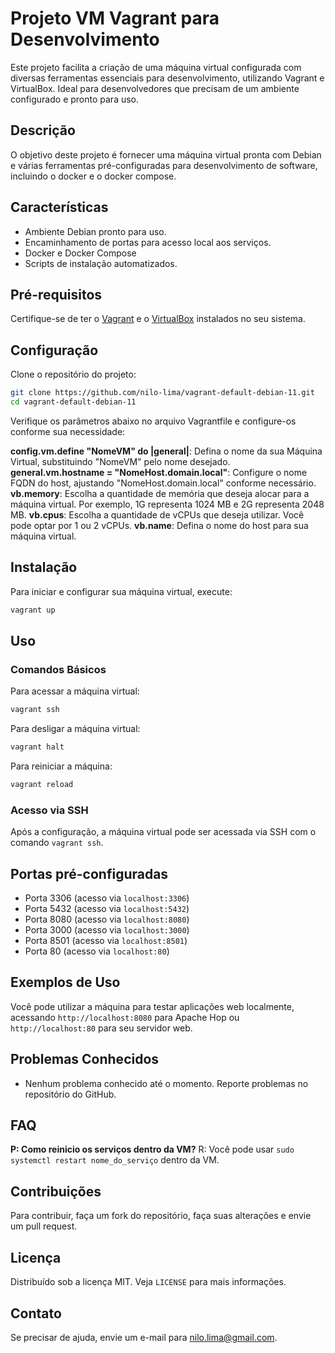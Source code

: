 
# Projeto VM Vagrant para Desenvolvimento

Este projeto facilita a criação de uma máquina virtual configurada com diversas ferramentas essenciais para desenvolvimento, utilizando Vagrant e VirtualBox. Ideal para desenvolvedores que precisam de um ambiente configurado e pronto para uso.

## Descrição

O objetivo deste projeto é fornecer uma máquina virtual pronta com Debian e várias ferramentas pré-configuradas para desenvolvimento de software, incluindo o docker e o docker compose.

## Características

- Ambiente Debian pronto para uso.
- Encaminhamento de portas para acesso local aos serviços.
- Docker e Docker Compose
- Scripts de instalação automatizados.

## Pré-requisitos

Certifique-se de ter o [Vagrant](https://www.vagrantup.com/downloads) e o [VirtualBox](https://www.virtualbox.org/wiki/Downloads) instalados no seu sistema.

## Configuração

Clone o repositório do projeto:

```bash
git clone https://github.com/nilo-lima/vagrant-default-debian-11.git
cd vagrant-default-debian-11
```

Verifique os parâmetros abaixo no arquivo Vagrantfile e configure-os conforme sua necessidade:

**config.vm.define "NomeVM" do |general|**: Defina o nome da sua Máquina Virtual, substituindo "NomeVM" pelo nome desejado.
**general.vm.hostname = "NomeHost.domain.local"**: Configure o nome FQDN do host, ajustando "NomeHost.domain.local" conforme necessário.
**vb.memory**: Escolha a quantidade de memória que deseja alocar para a máquina virtual. Por exemplo, 1G representa 1024 MB e 2G representa 2048 MB.
**vb.cpus**: Escolha a quantidade de vCPUs que deseja utilizar. Você pode optar por 1 ou 2 vCPUs.
**vb.name**: Defina o nome do host para sua máquina virtual.


## Instalação

Para iniciar e configurar sua máquina virtual, execute:

```bash
vagrant up
```

## Uso

### Comandos Básicos

Para acessar a máquina virtual:

```bash
vagrant ssh
```

Para desligar a máquina virtual:

```bash
vagrant halt
```

Para reiniciar a máquina:

```bash
vagrant reload
```

### Acesso via SSH

Após a configuração, a máquina virtual pode ser acessada via SSH com o comando `vagrant ssh`.

## Portas pré-configuradas

- Porta 3306 (acesso via `localhost:3306`)
- Porta 5432 (acesso via `localhost:5432`)
- Porta 8080 (acesso via `localhost:8080`)
- Porta 3000 (acesso via `localhost:3000`)
- Porta 8501 (acesso via `localhost:8501`)
- Porta 80   (acesso via `localhost:80`)

## Exemplos de Uso

Você pode utilizar a máquina para testar aplicações web localmente, acessando `http://localhost:8080` para Apache Hop ou `http://localhost:80` para seu servidor web.

## Problemas Conhecidos

- Nenhum problema conhecido até o momento. Reporte problemas no repositório do GitHub.

## FAQ

**P: Como reinicio os serviços dentro da VM?**
R: Você pode usar `sudo systemctl restart nome_do_serviço` dentro da VM.

## Contribuições

Para contribuir, faça um fork do repositório, faça suas alterações e envie um pull request.

## Licença

Distribuído sob a licença MIT. Veja `LICENSE` para mais informações.

## Contato

Se precisar de ajuda, envie um e-mail para nilo.lima@gmail.com.

